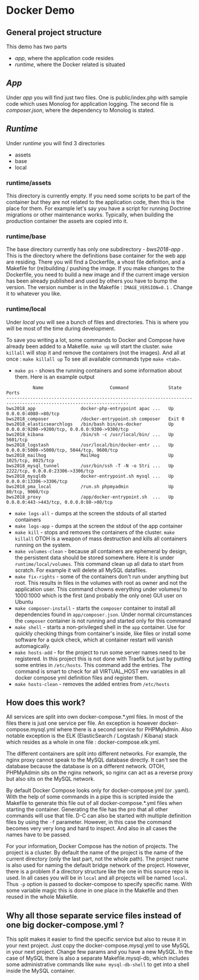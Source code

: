 Docker Demo
===================

General project structure
---
This demo has two parts
- _app_, where the application code resides 
- _runtime_, where the Docker related is situated

_App_
---
Under _app_ you will find just two files. One is public/index.php with sample code which uses Monolog for application logging.
The second file is _composer.json_, where the dependency to Monolog is stated.

_Runtime_
---
Under _runtime_ you will find 3 directories
- assets
- base
- local

### runtime/assets
This directory is currently empty. If you need some scripts to be part of the container but they are not related to the application code, then this is the place for them. For example let's say you have a script for running Doctrine migrations or other maintenance works. Typically, when building the production container the assets are copied into it.

### runtime/base
The base directory currently has only one subdirectory - _bws2018-app_ . This is the directory where the definitions base container for the web app are residing. There you will find a Dockerfile, a vhost file definition, and a Makefile for (re)building / pushing the image.
If you make changes to the Dockerfile, you need to build a new image and if the current image version has been already published and used by others you have to bump the version. The version number is in the Makefile : `IMAGE_VERSION=0.1` . Change it to whatever you like.

### runtime/local
Under _local_ you will see a bunch of files and directories. This is where you will be most of the time during development.

To save you writing a lot, some commands to Docker and Compose have already been added to a Makefile. `make up` will start the cluster. `make killall` will stop it and remove the containers (not the images). And all at once : `make killall up`
To see all available commands type `make <tab>`. 
- `make ps` - shows the running containers and some information about them. Here is an example output

```
          Name                         Command               State                        Ports                      
--------------------------------------------------------------------------------------------------------------------
bws2018_app                 docker-php-entrypoint apac ...   Up       0.0.0.0:4080->80/tcp                           
bws2018_composer            /docker-entrypoint.sh composer   Exit 0                                                  
bws2018_elasticsearchlogs   /bin/bash bin/es-docker          Up       0.0.0.0:9200->9200/tcp, 0.0.0.0:9300->9300/tcp 
bws2018_kibana              /bin/sh -c /usr/local/bin/ ...   Up       5601/tcp                                       
bws2018_logstash            /usr/local/bin/docker-entr ...   Up       0.0.0.0:5000->5000/tcp, 5044/tcp, 9600/tcp     
bws2018_mailhog             MailHog                          Up       1025/tcp, 8025/tcp                             
bws2018_mysql_tunnel        /usr/bin/ssh -T -N -o Stri ...   Up       2222/tcp, 0.0.0.0:23306->3306/tcp              
bws2018_mysqldb             docker-entrypoint.sh mysql ...   Up       0.0.0.0:13306->3306/tcp                        
bws2018_pma_local           /run.sh phpmyadmin               Up       80/tcp, 9000/tcp                               
bws2018_proxy               /app/docker-entrypoint.sh  ...   Up       0.0.0.0:443->443/tcp, 0.0.0.0:80->80/tcp       

```

- `make logs-all` - dumps at the screen the stdouts of all started containers
- `make logs-app` - dumps at the screen the stdout of the app container
- `make kill` - stops and removes the containers of the cluster. `make killall` OTOH is a weapon of mass destruction and kills all containers running on the system.
- `make volumes-clean` - because all containers are ephemeral by design, the persistent data should be stored somewhere. Here it is under `runtime/local/volumes`. This command clean up all data to start from scratch. For example it will delete all MySQL datafiles.
- `make fix-rights` - some of the containers don't run under anything but root. This results in files in the volumes with root as owner and not the application user. This command chowns everything under volumes/ to 1000:1000 which is the first (and probably the only one) GUI user on Ubuntu
- `make composer-install` - starts the `composer` container to install all dependencies found in `app/composer.json`. Under normal circumstances the `composer` container is not running and started only for this command
- `make shell` - starts a non-privileged shell in the `app` container. Use for quickly checking things from container's inside, like files or install some software for a quick check, which at container restart will vanish automagically.
- `make hosts-add` - for the project to run some server names need to be registered. In this project this is not done with Traefik but just by putting some entries in `/etc/hosts`. This command add the entries. The command is smart to check for all VIRTUAL_HOST env variables in all docker compose yml definition files and register them.
- `make hosts-clean` - removes the added entries from `/etc/hosts`

## How does this work?

All services are split into own docker-compose.*.yml files. In most of the files there is just one service per file. An exception is however docker-compose.mysql.yml where there is a second service for PHPMyAdmin. Also notable exception is the ELK (ElasticSearch / Logstash / Kibana) stack which resides as a whole in one file : docker-compose.elk.yml.

The different containers are split into different networks. For example, the nginx proxy cannot speak to the MySQL database directly. It can't see the database because the database is on a different network. OTOH, PHPMyAdmin sits on the nginx network, so nginx can act as a reverse proxy but also sits on the MySQL network.

By default Docker Compose looks only for docker-compose.yml (or .yaml). With the help of some commands in a pipe this is scripted inside the Makefile to generate this file out of all docker-compose.*.yml files when starting the container. Generating the file has the pro that all other commands will use that file. D-C can also be started with multiple definition files by using the `-f` parameter. However, in this case the command becomes very very long and hard to inspect. And also in all cases the names have to be passed.

For your information, Docker Compose has the notion of projects. The project is a cluster. By default the name of the project is the name of the current directory (only the last part, not the whole path). The project name is also used for naming the default bridge network of the project. However, there is a problem if a directory structure like the one in this source repo is used. In all cases you will be in `local` and all projects will be named `local`. Thus `-p` option is passed to docker-compose to specify specific name. With some variable magic this is done in one place in the Makefile and then reused in the whole Makefile.

## Why all those separate service files instead of one big docker-compose.yml ?
This split makes it easier to find the specific service but also to reuse it in your next project. Just copy the docker-compose.mysql.yml to use MySQL in your next project. Change few params and you have a new MySQL. In the case of MySQL there is also a separate Makefile.mysql-db, which includes some administrative commands like `make mysql-db-shell` to get into a shell inside the MySQL container.

